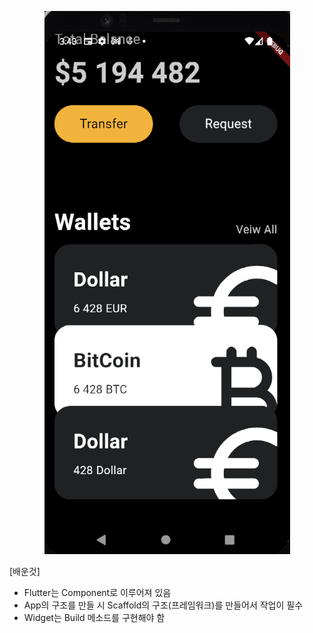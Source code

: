 <p align="center"><img src="https://github.com/junkune/Flutter_Study/blob/main/screenshots.png"></p>

[배운것]

 - Flutter는 Component로 이루어져 있음
 - App의 구조를 만들 시 Scaffold의 구조(프레임워크)를 만들어서 작업이 필수
 - Widget는 Build 메소드를 구현해야 함

